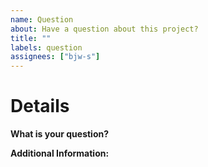 ```yaml
---
name: Question
about: Have a question about this project?
title: ""
labels: question
assignees: ["bjw-s"]
---
```


# Details

**What is your question?**

<!-- Note: A clear and concise description of what you would like to know. -->

**Additional Information:**

<!-- Note: Anything to give further context to the question. -->
